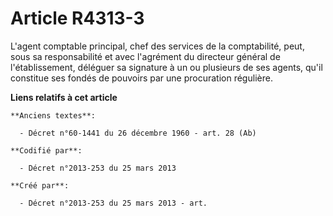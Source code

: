 # Article R4313-3

L'agent comptable principal, chef des services de la comptabilité, peut, sous sa responsabilité et avec l'agrément du
directeur général de l'établissement, déléguer sa signature à un ou plusieurs de ses agents, qu'il constitue ses fondés de
pouvoirs par une procuration régulière.

**Liens relatifs à cet article**

	**Anciens textes**:

	  - Décret n°60-1441 du 26 décembre 1960 - art. 28 (Ab)

	**Codifié par**:

	  - Décret n°2013-253 du 25 mars 2013

	**Créé par**:

	  - Décret n°2013-253 du 25 mars 2013 - art.

